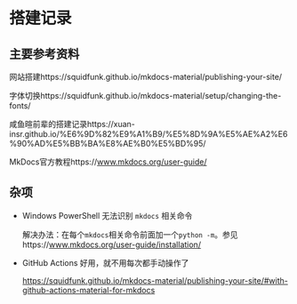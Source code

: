 # 搭建记录

## 主要参考资料

网站搭建https://squidfunk.github.io/mkdocs-material/publishing-your-site/

字体切换https://squidfunk.github.io/mkdocs-material/setup/changing-the-fonts/

咸鱼暄前辈的搭建记录https://xuan-insr.github.io/%E6%9D%82%E9%A1%B9/%E5%8D%9A%E5%AE%A2%E6%90%AD%E5%BB%BA%E8%AE%B0%E5%BD%95/

MkDocs官方教程https://www.mkdocs.org/user-guide/



## 杂项

- Windows PowerShell 无法识别 `mkdocs` 相关命令

  解决办法：在每个`mkdocs`相关命令前面加一个`python -m`。参见https://www.mkdocs.org/user-guide/installation/



- GitHub Actions 好用，就不用每次都手动操作了

  https://squidfunk.github.io/mkdocs-material/publishing-your-site/#with-github-actions-material-for-mkdocs